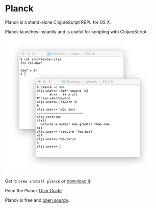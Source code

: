 # Planck

Planck is a stand-alone ClojureScript REPL for OS X.

Planck launches instantly and is useful for scripting with ClojureScript.

<img src="img/screenshot.png" style="max-width: 95%;"/>

Get it: `brew install planck` or [download it](download.html).

Read the Planck [User Guide](guide.html).

Planck is free and [open source](https://github.com/mfikes/planck).
